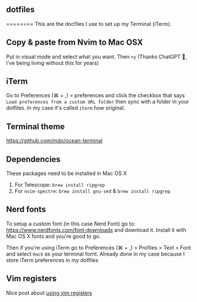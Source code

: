 ## dotfiles
========
This are the docfiles I use to set up my Terminal (iTerm).

## Copy & paste from Nvim to Mac OSX
Put in visual mode and select what you want. Then `+y` (Thanks ChatGPT 🤯, I've
being living without this for years)

## iTerm
Go to Preferences (⌘ + ,) > preferences and click the checkbox that says `Load preferences from a custom URL folder` then sync with a folder in your dotfiles. In my case it's called `iterm` how original.

## Terminal theme
https://github.com/mdo/ocean-terminal

## Dependencies
These packages need to be installed in Mac OS X

1. For Telescope: `brew install ripgrep`
2. For `nvim-spectre`: `brew install gnu-sed` & `brew install ripgrep`

## Nerd fonts
To setup a custom font (in this case Nerd Font) go to:
https://www.nerdfonts.com/font-downloads
and download it. Install it with Mac OS X fonts and you're good to go.

Then if you're using iTerm go to Preferences (⌘ + ,) > Profiles > Text > Font and select `Hack` as your terminal fornt.
Already done in my case because I store iTerm preferences in my dotfiles

## Vim registers
Nice post about [using vim registers](https://www.brianstorti.com/vim-registers/)

